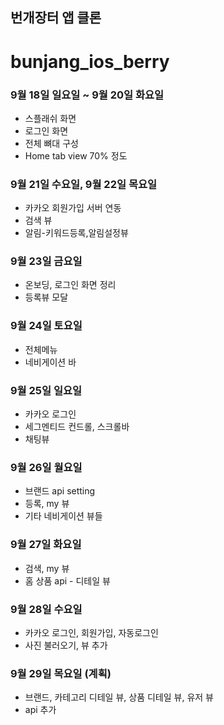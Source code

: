 ## 번개장터 앱 클론
# bunjang_ios_berry

### 9월 18일 일요일 ~ 9월 20일 화요일 
- 스플래쉬 화면
- 로그인 화면 
- 전체 뼈대 구성
- Home tab view 70% 정도


### 9월 21일 수요일, 9월 22일 목요일 
- 카카오 회원가입 서버 연동
- 검색 뷰
- 알림-키워드등록,알림설정뷰

### 9월 23일 금요일
- 온보딩, 로그인 화면 정리 
- 등록뷰 모달

### 9월 24일 토요일
- 전체메뉴
- 네비게이션 바 

### 9월 25일 일요일
- 카카오 로그인
- 세그멘티드 컨드롤, 스크롤바
- 채팅뷰


### 9월 26일 월요일
- 브랜드 api setting
- 등록, my 뷰 
- 기타 네비게이션 뷰들 


### 9월 27일 화요일
- 검색, my 뷰 
- 홈 상품 api - 디테일 뷰

### 9월 28일 수요일
- 카카오 로그인, 회원가입, 자동로그인 
- 사진 불러오기, 뷰 추가 

### 9월 29일 목요일 (계획)
 - 브랜드, 카테고리 디테일 뷰, 상품 디테일 뷰, 유저 뷰 
 - api 추가 


